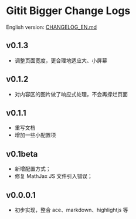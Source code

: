 
# Gitit Bigger Change Logs

English version: [CHANGELOG_EN.md](https://github.com/shajiquan/gitit-bigger/blob/master/CHANGELOG_EN.md)

## v0.1.3
- 调整页面宽度，更合理地适应大、小屏幕

## v0.1.2
- 对内容区的图片做了响应式处理，不会再撑烂页面

## v0.1.1
- 重写文档
- 增加一些小配置项

## v0.1beta
- 新增配置方式；
- 修复 MathJax JS 文件引入错误；

## v0.0.0.1
- 初步实现，整合 ace、markdown、highlightjs 等